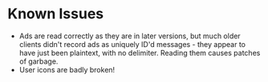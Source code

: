 # Known Issues
- Ads are read correctly as they are in later versions, but much older clients didn't record ads as uniquely ID'd messages - they appear to have just been plaintext, with no delimiter. Reading them causes patches of garbage.
- User icons are badly broken!